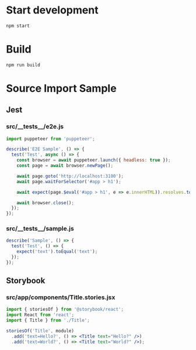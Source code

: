# Start development

```bash
npm start
```

# Build

```bash
npm run build
```

# Source Import Sample

## Jest 
<!-- import src/__tests__/*.{js,jsx} --title-tag h3 -->

### src/\_\_tests\_\_/e2e.js


```js
import puppeteer from 'puppeteer';

describe('E2E Sample', () => {
  test('Test', async () => {
    const browser = await puppeteer.launch({ headless: true });
    const page = await browser.newPage();

    await page.goto('http://localhost:3100');
    await page.waitForSelector('#app > h1');

    await expect(page.$eval('#app > h1', e => e.innerHTML)).resolves.toEqual('Hello World!');

    await browser.close();
  });
});

```


### src/\_\_tests\_\_/sample.js


```js
describe('Sample', () => {
  test('Test', () => {
    expect('text').toEqual('text');
  });
});

```

<!-- importend -->

<!-- import src/**/*.test.{js,jsx} --title-tag h3 -->
<!-- importend -->

## Storybook
<!-- import src/**/*.stories.{js,jsx} --title-tag h3 -->

### src/app/components/Title.stories.jsx


```jsx
import { storiesOf } from '@storybook/react';
import React from 'react';
import { Title } from './Title';

storiesOf('Title', module)
  .add('text=Hello?', () => <Title text="Hello?" />)
  .add('text=World?', () => <Title text="World?" />);

```

<!-- importend -->